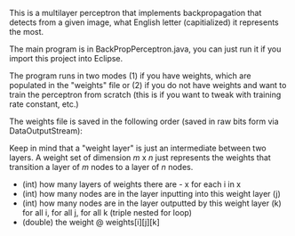 This is a multilayer perceptron that implements backpropagation that detects from a given image, what English letter (capitialized) it represents the most.

The main program is in BackPropPerceptron.java, you can just run it if you import this project into Eclipse.

The program runs in two modes (1) if you have weights, which are populated in the "weights" file or (2) if you do not have weights and want to train the perceptron from scratch (this is if you want to tweak with training rate constant, etc.)


The weights file is saved in the following order (saved in raw bits form via DataOutputStream):

Keep in mind that a "weight layer" is just an intermediate between two layers.
A weight set of dimension *m* x *n* just represents the weights that transition a layer of *m* nodes to a layer of *n* nodes.

- (int) how many layers of weights there are - x
for each i in x
- (int) how many nodes are in the layer inputting into this weight layer (j)
- (int) how many nodes are in the layer outputted by this weight layer (k)
for all i, for all j, for all k (triple nested for loop)
- (double) the weight @ weights[i][j][k]

